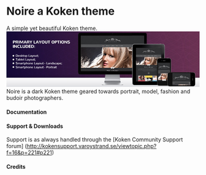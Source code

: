 # Noire a Koken theme
A simple yet beautiful Koken theme.
![Noire banner](https://github.com/BlackSkorpio/noire/blob/master/screenshots/banner-noire.jpg)
Noire is a dark Koken theme geared towards portrait, model, fashion and budoir photographers.

#### Documentation

#### Support & Downloads
Support is as always handled through the [Koken Community Support forum] (http://kokensupport.varoystrand.se/viewtopic.php?f=16&p=221#p221)

#### Credits
